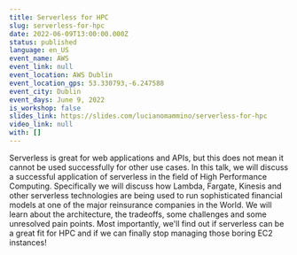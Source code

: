```yaml
---
title: Serverless for HPC
slug: serverless-for-hpc
date: 2022-06-09T13:00:00.000Z
status: published
language: en_US
event_name: AWS
event_link: null
event_location: AWS Dublin
event_location_gps: 53.330793,-6.247588
event_city: Dublin
event_days: June 9, 2022
is_workshop: false
slides_link: https://slides.com/lucianomammino/serverless-for-hpc
video_link: null
with: []
---
```


Serverless is great for web applications and APIs, but this does not mean it cannot be used successfully for other use cases. In this talk, we will discuss a successful application of serverless in the field of High Performance Computing. Specifically we will discuss how Lambda, Fargate, Kinesis and other serverless technologies are being used to run sophisticated financial models at one of the major reinsurance companies in the World. We will learn about the architecture, the tradeoffs, some challenges and some unresolved pain points. Most importantly, we'll find out if serverless can be a great fit for HPC and if we can finally stop managing those boring EC2 instances!
